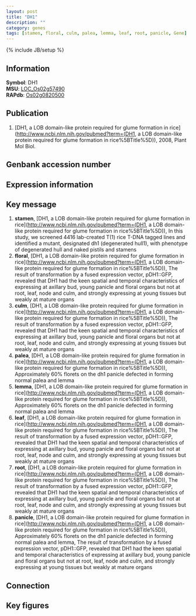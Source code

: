 ```yaml
---
layout: post
title: "DH1"
description: ""
category: genes
tags: [stamen, floral, culm, palea, lemma, leaf, root, panicle, Gene]
---
```

{% include JB/setup %}

## Information
__Symbol__: DH1  
__MSU__: [LOC_Os02g57490](http://rice.plantbiology.msu.edu/cgi-bin/ORF_infopage.cgi?orf=LOC_Os02g57490)  
__RAPdb__: [Os02g0820500](http://rapdb.dna.affrc.go.jp/viewer/gbrowse_details/irgsp1?name=Os02g0820500)  

## Publication
1. [DH1, a LOB domain-like protein required for glume formation in rice](http://www.ncbi.nlm.nih.gov/pubmed?term=(DH1, a LOB domain-like protein required for glume formation in rice%5BTitle%5D)), 2008, Plant Mol Biol.

## Genbank accession number

## Expression information

## Key message
1. __stamen__, [DH1, a LOB domain-like protein required for glume formation in rice](http://www.ncbi.nlm.nih.gov/pubmed?term=(DH1, a LOB domain-like protein required for glume formation in rice%5BTitle%5D)),  In this study, we screened 4416 lab-created T(1) rice T-DNA tagged lines and identified a mutant, designated dh1 (degenerated hull1), with phenotype of degenerated hull and naked pistils and stamens
2. __floral__, [DH1, a LOB domain-like protein required for glume formation in rice](http://www.ncbi.nlm.nih.gov/pubmed?term=(DH1, a LOB domain-like protein required for glume formation in rice%5BTitle%5D)),  The result of transformation by a fused expression vector, pDH1::GFP, revealed that DH1 had the keen spatial and temporal characteristics of expressing at axillary bud, young panicle and floral organs but not at root, leaf, node and culm, and strongly expressing at young tissues but weakly at mature organs
3. __culm__, [DH1, a LOB domain-like protein required for glume formation in rice](http://www.ncbi.nlm.nih.gov/pubmed?term=(DH1, a LOB domain-like protein required for glume formation in rice%5BTitle%5D)),  The result of transformation by a fused expression vector, pDH1::GFP, revealed that DH1 had the keen spatial and temporal characteristics of expressing at axillary bud, young panicle and floral organs but not at root, leaf, node and culm, and strongly expressing at young tissues but weakly at mature organs
4. __palea__, [DH1, a LOB domain-like protein required for glume formation in rice](http://www.ncbi.nlm.nih.gov/pubmed?term=(DH1, a LOB domain-like protein required for glume formation in rice%5BTitle%5D)),  Approximately 60% florets on the dh1 panicle defected in forming normal palea and lemma
5. __lemma__, [DH1, a LOB domain-like protein required for glume formation in rice](http://www.ncbi.nlm.nih.gov/pubmed?term=(DH1, a LOB domain-like protein required for glume formation in rice%5BTitle%5D)),  Approximately 60% florets on the dh1 panicle defected in forming normal palea and lemma
6. __leaf__, [DH1, a LOB domain-like protein required for glume formation in rice](http://www.ncbi.nlm.nih.gov/pubmed?term=(DH1, a LOB domain-like protein required for glume formation in rice%5BTitle%5D)),  The result of transformation by a fused expression vector, pDH1::GFP, revealed that DH1 had the keen spatial and temporal characteristics of expressing at axillary bud, young panicle and floral organs but not at root, leaf, node and culm, and strongly expressing at young tissues but weakly at mature organs
7. __root__, [DH1, a LOB domain-like protein required for glume formation in rice](http://www.ncbi.nlm.nih.gov/pubmed?term=(DH1, a LOB domain-like protein required for glume formation in rice%5BTitle%5D)),  The result of transformation by a fused expression vector, pDH1::GFP, revealed that DH1 had the keen spatial and temporal characteristics of expressing at axillary bud, young panicle and floral organs but not at root, leaf, node and culm, and strongly expressing at young tissues but weakly at mature organs
8. __panicle__, [DH1, a LOB domain-like protein required for glume formation in rice](http://www.ncbi.nlm.nih.gov/pubmed?term=(DH1, a LOB domain-like protein required for glume formation in rice%5BTitle%5D)),  Approximately 60% florets on the dh1 panicle defected in forming normal palea and lemma, The result of transformation by a fused expression vector, pDH1::GFP, revealed that DH1 had the keen spatial and temporal characteristics of expressing at axillary bud, young panicle and floral organs but not at root, leaf, node and culm, and strongly expressing at young tissues but weakly at mature organs

## Connection

## Key figures


